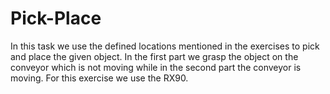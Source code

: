 # Pick-Place
In this task we use the defined locations mentioned in the exercises to pick and place the given object. In
the first part we grasp the object on the conveyor which is not moving while in the second part the
conveyor is moving. For this exercise we use the RX90.

